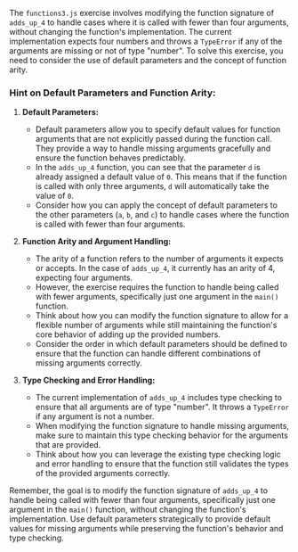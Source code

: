 The `functions3.js` exercise involves modifying the function signature of `adds_up_4` to handle cases where it is called with fewer than four arguments, without changing the function's implementation. The current implementation expects four numbers and throws a `TypeError` if any of the arguments are missing or not of type "number". To solve this exercise, you need to consider the use of default parameters and the concept of function arity.

### Hint on Default Parameters and Function Arity:

1. **Default Parameters:**
   - Default parameters allow you to specify default values for function arguments that are not explicitly passed during the function call. They provide a way to handle missing arguments gracefully and ensure the function behaves predictably.
   - In the `adds_up_4` function, you can see that the parameter `d` is already assigned a default value of `0`. This means that if the function is called with only three arguments, `d` will automatically take the value of `0`.
   - Consider how you can apply the concept of default parameters to the other parameters (`a`, `b`, and `c`) to handle cases where the function is called with fewer than four arguments.

2. **Function Arity and Argument Handling:**
   - The arity of a function refers to the number of arguments it expects or accepts. In the case of `adds_up_4`, it currently has an arity of 4, expecting four arguments.
   - However, the exercise requires the function to handle being called with fewer arguments, specifically just one argument in the `main()` function.
   - Think about how you can modify the function signature to allow for a flexible number of arguments while still maintaining the function's core behavior of adding up the provided numbers.
   - Consider the order in which default parameters should be defined to ensure that the function can handle different combinations of missing arguments correctly.

3. **Type Checking and Error Handling:**
   - The current implementation of `adds_up_4` includes type checking to ensure that all arguments are of type "number". It throws a `TypeError` if any argument is not a number.
   - When modifying the function signature to handle missing arguments, make sure to maintain this type checking behavior for the arguments that are provided.
   - Think about how you can leverage the existing type checking logic and error handling to ensure that the function still validates the types of the provided arguments correctly.

Remember, the goal is to modify the function signature of `adds_up_4` to handle being called with fewer than four arguments, specifically just one argument in the `main()` function, without changing the function's implementation. Use default parameters strategically to provide default values for missing arguments while preserving the function's behavior and type checking.
